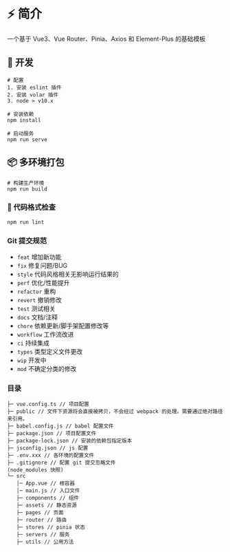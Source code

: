 # ⚡️ 简介

一个基于 Vue3、Vue Router、Pinia、Axios 和 Element-Plus 的基础模板

## 🚀 开发

```
# 配置
1. 安装 eslint 插件
2. 安装 volar 插件
3. node > v10.x

# 安装依赖
npm install

# 启动服务
npm run serve
```

## 📦️ 多环境打包

```
# 构建生产环境
npm run build
```

### 🔧 代码格式检查

```
npm run lint
```

### Git 提交规范

- `feat` 增加新功能
- `fix` 修复问题/BUG
- `style` 代码风格相关无影响运行结果的
- `perf` 优化/性能提升
- `refactor` 重构
- `revert` 撤销修改
- `test` 测试相关
- `docs` 文档/注释
- `chore` 依赖更新/脚手架配置修改等
- `workflow` 工作流改进
- `ci` 持续集成
- `types` 类型定义文件更改
- `wip` 开发中
- `mod` 不确定分类的修改

### 目录

```
├─ vue.config.ts // 项目配置
├─ public // 文件下资源将会直接被拷贝，不会经过 webpack 的处理。需要通过绝对路径来引用。
├─ babel.config.js // babel 配置文件
├─ package.json // 项目配置文件
├─ package-lock.json // 安装的依赖包指定版本
├─ jsconfig.json // js 配置
├─ .env.xxx // 各环境的配置文件
├─ .gitignore // 配置 git 提交忽略文件
(node_modules 快照)
└─ src
   │─ App.vue // 根容器
   │─ main.js // 入口文件
   ├─ components // 组件
   ├─ assets // 静态资源
   ├─ pages // 页面
   ├─ router // 路由
   ├─ stores // pinia 状态
   ├─ servers // 服务
   ├─ utils // 公用方法
```
